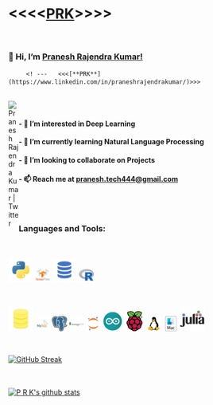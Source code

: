 # <<<<[**PRK**](https://www.linkedin.com/in/praneshrajendrakumar/)>>>>

<br /> 


### 👋 Hi, I’m [Pranesh Rajendra Kumar!](https://www.kaggle.com/praneshrajendrakumar)  

         <! ---   <<<[**PRK**](https://www.linkedin.com/in/praneshrajendrakumar/)>>>  

<br />

<a href="https://twitter.com/Pranesh_P_R_K">
  <img align="left" alt="Pranesh Rajendra Kumar | Twitter" width="21px" src="https://raw.githubusercontent.com/anuraghazra/anuraghazra/master/assets/twitter.svg" />
</a>

<br />

#### - 👀 I’m interested in **Deep Learning**
#### - 🌱 I’m currently learning **Natural Language Processing**
#### - 💞️ I’m looking to collaborate on Projects
#### - 📫 Reach me at **pranesh.tech444@gmail.com**
<br />
<br />

### **Languages and Tools:**  

<br />

<code><img height="50" src="https://raw.githubusercontent.com/github/explore/80688e429a7d4ef2fca1e82350fe8e3517d3494d/topics/python/python.png"></code>
<code><img height="30" src="https://raw.githubusercontent.com/github/explore/80688e429a7d4ef2fca1e82350fe8e3517d3494d/topics/tensorflow/tensorflow.png"></code>
<code><img height="50" src="https://raw.githubusercontent.com/github/explore/80688e429a7d4ef2fca1e82350fe8e3517d3494d/topics/sql/sql.png"></code>
<code><img height="30" src="https://raw.githubusercontent.com/github/explore/80688e429a7d4ef2fca1e82350fe8e3517d3494d/topics/r/r.png"></code>

<br />

<code><img height="50" src="https://raw.githubusercontent.com/github/explore/285d19f261b6d469fd8a309dddb234371d7be462/topics/database/database.png"></code>
<code><img height="30" src="https://raw.githubusercontent.com/github/explore/80688e429a7d4ef2fca1e82350fe8e3517d3494d/topics/mysql/mysql.png"></code>
<code><img height="30" src="https://raw.githubusercontent.com/github/explore/80688e429a7d4ef2fca1e82350fe8e3517d3494d/topics/postgresql/postgresql.png"></code>
<code><img height="30" src="https://raw.githubusercontent.com/github/explore/80688e429a7d4ef2fca1e82350fe8e3517d3494d/topics/mongodb/mongodb.png"></code>
<code><img height="30" src="https://raw.githubusercontent.com/github/explore/80688e429a7d4ef2fca1e82350fe8e3517d3494d/topics/jupyter-notebook/jupyter-notebook.png"></code>
<code><img height="40" src="https://raw.githubusercontent.com/github/explore/80688e429a7d4ef2fca1e82350fe8e3517d3494d/topics/arduino/arduino.png"></code>
<code><img height="40" src="https://raw.githubusercontent.com/github/explore/80688e429a7d4ef2fca1e82350fe8e3517d3494d/topics/raspberry-pi/raspberry-pi.png"></code>
<code><img height="30" src="https://raw.githubusercontent.com/github/explore/80688e429a7d4ef2fca1e82350fe8e3517d3494d/topics/linux/linux.png"></code>
<code><img height="30" src="https://raw.githubusercontent.com/github/explore/80688e429a7d4ef2fca1e82350fe8e3517d3494d/topics/macos/macos.png"></code>
<code><img height="50" src="https://raw.githubusercontent.com/github/explore/49e13f12be05e7e3f3616bb7a5030d70b259f320/topics/julia/julia.png"></code>

<br />

[![GitHub Streak](http://github-readme-streak-stats.herokuapp.com?user=PraneshRajendraKumar&theme=flag-india&hide_border=true)](https://git.io/streak-stats)

<br />

<br />

  <a href="https://github.com/anuraghazra/github-readme-stats">
  <img align="center" src="https://github-readme-stats.anuraghazra1.vercel.app/api?username=PraneshRajendraKumar&show_icons=true&include_all_commits=true&theme=material-palenight" alt="P R K's github stats" />
</a>


<!---

<a href="https://twitter.com/Pranesh_P_R_K">
  <img align="left" alt="Pranesh Rajendra Kumar | Twitter" width="21px" src="https://raw.githubusercontent.com/anuraghazra/anuraghazra/master/assets/twitter.svg" />
</a>




